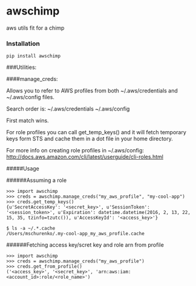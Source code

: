 # awschimp
aws utils fit for a chimp

### Installation
```shell
pip install awschimp
```

###Utilities:

####manage_creds:

Allows you to refer to AWS profiles from both ~/.aws/credentials and
~/.aws/config files.

Search order is:
~/.aws/credentials
~/.aws/config

First match wins.

For role profiles you can call get_temp_keys() and it will fetch temporary keys
form STS and cache them in a dot file in your home directory.

For more info on creating role profiles in ~/.aws/config:
http://docs.aws.amazon.com/cli/latest/userguide/cli-roles.html

#####Usage

######Assuming a role
```shell
>>> import awschimp
>>> creds = awschimp.manage_creds("my_aws_profile", "my-cool-app")
>>> creds.get_temp_keys()
{u'SecretAccessKey': '<secret_key>', u'SessionToken': '<session_token>', u'Expiration': datetime.datetime(2016, 2, 13, 22, 15, 35, tzinfo=tzutc()), u'AccessKeyId': '<access_key>'}
```

```shell
$ ls -a ~/.*.cache
/Users/mschurenko/.my-cool-app_my_aws_profile.cache
```

######Fetching access key/scret key and role arn from profile
```shell
>>> import awschimp
>>> creds = awschimp.manage_creds("my_aws_profile")
>>> creds.get_from_profile()
('<access_key>', '<secret_key>', 'arn:aws:iam:<account_id>:role/<role_name>')
```
